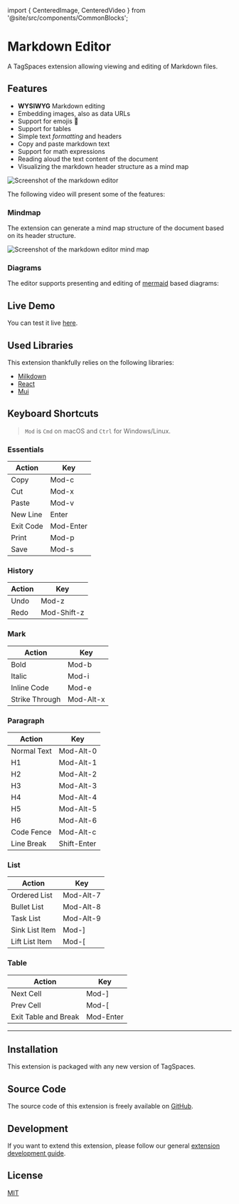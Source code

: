 import { CenteredImage, CenteredVideo } from '@site/src/components/CommonBlocks';

# Markdown Editor

A TagSpaces extension allowing viewing and editing of Markdown files.

## Features

- **WYSIWYG** Markdown editing
- Embedding images, also as data URLs
- Support for emojis 🍒
- Support for tables
- Simple text _formatting_ and headers
- Copy and paste markdown text
- Support for math expressions
- Reading aloud the text content of the document
- Visualizing the markdown header structure as a mind map

![Screenshot of the markdown editor](/media/extensions/md-editor-menu.png)

The following video will present some of the features:

<CenteredVideo
    caption="Markdown editor - feature overview"
    src="https://www.tagspaces.org/content/v3-11/markdown-editor-demo.mp4"
    posterUrl="/content/videos/mermaid-diagrams.png"
    autoPlay={true}
    showCaption
/>

<!-- > **TIP**: Just type `/` on a new line to get a menu showing all available markdown elements such as headings, bullet lists, images, quotes or tables. -->

### Mindmap

The extension can generate a mind map structure of the document based on its header structure.

![Screenshot of the markdown editor mind map](/media/extensions/md-editor-mindmap.png)

### Diagrams

The editor supports presenting and editing of [mermaid](https://mermaid-js.github.io/mermaid/) based diagrams:

<CenteredVideo
    caption="Mermaid based diagrams in the markdown editor"
    src="/media/extensions/editor-md-mermaid-diagrams.mp4"
    posterUrl="/media/extensions/editor-md-mermaid-diagrams.png"
    autoPlay={false}
    showCaption
/>

## Live Demo

You can test it live [here](https://demo.tagspaces.com/int.html?tslid=10ades09-c7fd-zt33-fc67-a75db43rt4gz&tsdpath=demo%2FNote-Taking&tsepath=demo%2FNote-Taking%2Fcomplex-markdown-note.md).

## Used Libraries

This extension thankfully relies on the following libraries:

- [Milkdown](https://milkdown.dev/)
- [React](https://reactjs.org/)
- [Mui](https://mui.com/)

## Keyboard Shortcuts

> `Mod` is `Cmd` on macOS and `Ctrl` for Windows/Linux.

### Essentials

| Action    | Key       |
| --------- | --------- |
| Copy      | Mod-c     |
| Cut       | Mod-x     |
| Paste     | Mod-v     |
| New Line  | Enter     |
| Exit Code | Mod-Enter |
| Print     | Mod-p     |
| Save      | Mod-s     |

### History

| Action | Key         |
| ------ | ----------- |
| Undo   | Mod-z       |
| Redo   | Mod-Shift-z |

### Mark

| Action         | Key       |
| -------------- | --------- |
| Bold           | Mod-b     |
| Italic         | Mod-i     |
| Inline Code    | Mod-e     |
| Strike Through | Mod-Alt-x |

### Paragraph

| Action      | Key         |
| ----------- | ----------- |
| Normal Text | Mod-Alt-0   |
| H1          | Mod-Alt-1   |
| H2          | Mod-Alt-2   |
| H3          | Mod-Alt-3   |
| H4          | Mod-Alt-4   |
| H5          | Mod-Alt-5   |
| H6          | Mod-Alt-6   |
| Code Fence  | Mod-Alt-c   |
| Line Break  | Shift-Enter |

### List

| Action         | Key       |
| -------------- | --------- |
| Ordered List   | Mod-Alt-7 |
| Bullet List    | Mod-Alt-8 |
| Task List      | Mod-Alt-9 |
| Sink List Item | Mod-]     |
| Lift List Item | Mod-[     |

### Table

| Action               | Key       |
| -------------------- | --------- |
| Next Cell            | Mod-]     |
| Prev Cell            | Mod-[     |
| Exit Table and Break | Mod-Enter |

---

## Installation

This extension is packaged with any new version of TagSpaces.

## Source Code

The source code of this extension is freely available on [GitHub](https://github.com/tagspaces/tagspaces-extensions/tree/main/md-editor).

## Development

If you want to extend this extension, please follow our general [extension development guide](/dev/extension-development-guide).

## License

[MIT](https://github.com/tagspaces/tagspaces-extensions/blob/main/md-editor/LICENSE.txt)

